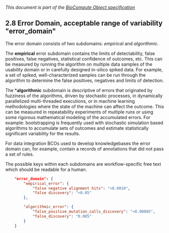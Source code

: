 _This document is part of the [BioCompute Object specification](bco-specification.md)_


## 2.8 Error Domain, acceptable range of variability "error_domain"

The error domain consists of two subdomains: _empirical_ and _algorithmic_.

The **empirical** error subdomain contains the limits of detectability, false positives, false negatives, statistical confidence of outcomes, etc. This can be measured by running the algorithm on multiple data samples of the usability domain or in carefully designed in-silico spiked data. For example, a set of spiked, well-characterized samples can be run through the algorithm to determine the false positives, negatives and limits of detection.

The ***algorithmic** subdomain is descriptive of errors that originated by fuzziness of the algorithms, driven by stochastic processes, in dynamically parallelized multi-threaded executions, or in machine learning methodologies where the state of the machine can affect the outcome.  This can be measured in repeatability experiments of multiple runs or using some rigorous mathematical modeling of the accumulated errors. For example: bootstrapping is frequently used with stochastic simulation based algorithms to accumulate sets of outcomes and estimate statistically significant variability for the results.

For data integration BCOs used to develop knowledgebases the error domain can, for example, contain a records of annotations that did not pass a set of rules.

The possible keys within each subdomains are workflow-specific free text which should be readable for a human.

```json
    "error_domain": {
        "empirical_error": {
            "false negative alignment hits": "<0.0010", 
            "false discovery": "<0.05"
        }, 

        "algorithmic_error": { 
            "false_positive_mutation_calls_discovery": "<0.00005", 
            "false_discovery": "0.005"
        }
    }
```

